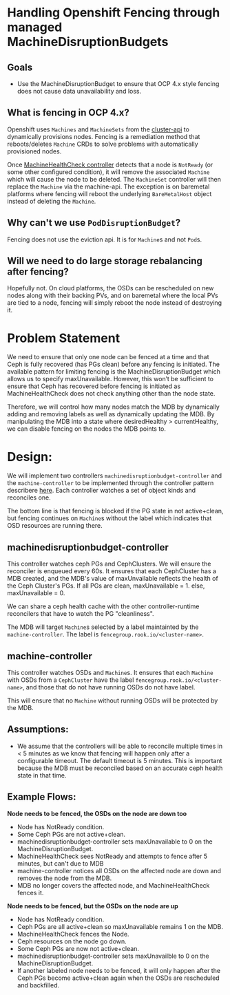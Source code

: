 # Handling Openshift Fencing through managed MachineDisruptionBudgets

## Goals

- Use the MachineDisruptionBudget to ensure that OCP 4.x style fencing does not cause data unavailability and loss.

## What is fencing in OCP 4.x?

Openshift uses `Machines` and `MachineSets` from the [cluster-api](https://github.com/kubernetes-sigs/cluster-api) to dynamically provisions nodes. Fencing is a remediation method that reboots/deletes `Machine` CRDs to solve problems with automatically provisioned nodes.

Once [MachineHealthCheck controller](https://github.com/openshift/machine-api-operator#machine-healthcheck-controller) detects that a node is `NotReady` (or some other configured condition), it will remove the associated `Machine` which will cause the node to be deleted. The `MachineSet` controller will then replace the `Machine` via the machine-api. The exception is on baremetal platforms where fencing will reboot the underlying `BareMetalHost` object instead of deleting the `Machine`.


## Why can't we use `PodDisruptionBudget`?

Fencing does not use the eviction api. It is for `Machine`s and not `Pod`s.

## Will we need to do large storage rebalancing after fencing?

Hopefully not. On cloud platforms, the OSDs can be rescheduled on new nodes along with their backing PVs, and on baremetal where the local PVs are tied to a node, fencing will simply reboot the node instead of destroying it.


# Problem Statement
We need to ensure that only one node can be fenced at a time and that Ceph is fully recovered (has PGs clean) before any fencing is initiated. The available pattern for limiting fencing is the MachineDisruptionBudget which allows us to specify maxUnavailable. However, this won’t be sufficient to ensure that Ceph has recovered before fencing is initiated as MachineHealthCheck does not check anything other than the node state.

Therefore, we will control how many nodes match the MDB by dynamically adding and removing labels as well as dynamically updating the MDB. By manipulating the MDB into a state where desiredHealthy > currentHealthy, we can disable fencing on the nodes the MDB points to.

# Design:

We will implement two controllers `machinedisruptionbudget-controller` and the `machine-controller` to be implemented through the controller pattern describere [here](https://godoc.org/github.com/kubernetes-sigs/controller-runtime/pkg#hdr-Controller_Writing_Tips). Each controller watches a set of object kinds and reconciles one.

The bottom line is that fencing is blocked if the PG state in not active+clean, but fencing continues on `Machine`s without the label which indicates that OSD resources are running there.

## machinedisruptionbudget-controller
This controller watches ceph PGs and CephClusters. We will ensure the reconciler is enqueued every 60s. It ensures that each CephCluster has a MDB created, and the MDB's value of maxUnvailable reflects the health of the Ceph Cluster's PGs.
If all PGs are clean, maxUnavailable = 1.
else, maxUnavailable = 0.

We can share a ceph health cache with the other controller-runtime reconcilers that have to watch the PG "cleanliness".

The MDB will target `Machine`s selected by a label maintainted by the `machine-controller`. The label is `fencegroup.rook.io/<cluster-name>`. 

## machine-controller
This controller watches OSDs and `Machine`s. It ensures that each `Machine` with OSDs from a `CephCluster` have the label `fencegroup.rook.io/<cluster-name>`, and those that do not have running OSDs do not have label.

This will ensure that no `Machine` without running OSDs will be protected by the MDB.

## Assumptions:
- We assume that the controllers will be able to reconcile multiple times in < 5 minutes as we know that fencing will happen only after a configurable timeout. The default timeout is 5 minutes.
  This is important because the MDB must be reconciled based on an accurate ceph health state in that time.


## Example Flows:

**Node needs to be fenced, the OSDs on the node are down too**

 - Node has NotReady condition.
 - Some Ceph PGs are not active+clean.
 - machinedisruptionbudget-controller sets maxUnavailable to 0 on the MachineDisruptionBudget.
 - MachineHealthCheck sees NotReady and attempts to fence after 5 minutes, but can't due to MDB
 - machine-controller notices all OSDs on the affected node are down and removes the node from the MDB.
 - MDB no longer covers the affected node, and MachineHealthCheck fences it.

**Node needs to be fenced, but the OSDs on the node are up**

 - Node has NotReady condition.
 - Ceph PGs are all active+clean so maxUnavailable remains 1 on the MDB.
 - MachineHealthCheck fences the Node.
 - Ceph resources on the node go down.
 - Some Ceph PGs are now not active+clean.
 - machinedisruptionbudget-controller sets maxUnavailble to 0 on the MachineDisruptionBudget.
 - If another labeled node needs to be fenced, it will only happen after the Ceph PGs become active+clean again when the OSDs are rescheduled and backfilled.
